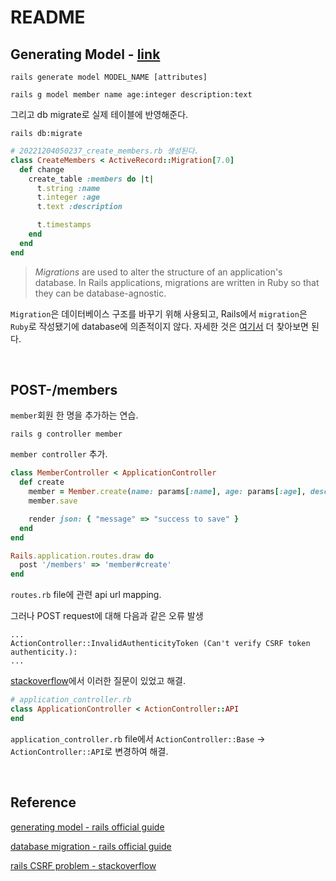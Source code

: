 # README

## Generating Model - [link](https://guides.rubyonrails.org/getting_started.html#mvc-and-you-generating-a-model)

```shell
rails generate model MODEL_NAME [attributes]
```

```shell
rails g model member name age:integer description:text
```

그리고 db migrate로 실제 테이블에 반영해준다.

```shell
rails db:migrate
```

```ruby
# 20221204050237_create_members.rb 생성된다.
class CreateMembers < ActiveRecord::Migration[7.0]
  def change
    create_table :members do |t|
      t.string :name
      t.integer :age
      t.text :description

      t.timestamps
    end
  end
end
```

> *Migrations* are used to alter the structure of an application's database. In Rails applications, migrations are written in Ruby so that they can be database-agnostic.

`Migration`은 데이터베이스 구조를 바꾸기 위해 사용되고, Rails에서 `migration`은 `Ruby`로 작성됐기에 database에 의존적이지 않다. 자세한 것은 [여기서](https://guides.rubyonrails.org/getting_started.html#database-migrations) 더 찾아보면 된다.

<br>

## POST-/members

`member`회원 한 명을 추가하는 연습.

```shell
rails g controller member
```

`member controller` 추가.

```ruby
class MemberController < ApplicationController
  def create
    member = Member.create(name: params[:name], age: params[:age], description: params[:description])
    member.save

    render json: { "message" => "success to save" }
  end
end
```

```ruby
Rails.application.routes.draw do
  post '/members' => 'member#create'
end
```

`routes.rb` file에 관련 api url mapping.

그러나 POST request에 대해 다음과 같은 오류 발생

```shell
...
ActionController::InvalidAuthenticityToken (Can't verify CSRF token authenticity.):
...
```

[stackoverflow](https://stackoverflow.com/questions/35181340/rails-cant-verify-csrf-token-authenticity-when-making-a-post-request)에서 이러한 질문이 있었고 해결.

```ruby
# application_controller.rb
class ApplicationController < ActionController::API
end
```

`application_controller.rb` file에서 `ActionController::Base` → `ActionController::API`로 변경하여 해결.

<br>





## Reference

[generating model - rails official guide](https://guides.rubyonrails.org/getting_started.html#mvc-and-you-generating-a-model)

[database migration - rails official guide](https://guides.rubyonrails.org/getting_started.html#database-migrations)

[rails CSRF problem - stackoverflow](https://stackoverflow.com/questions/35181340/rails-cant-verify-csrf-token-authenticity-when-making-a-post-request)
